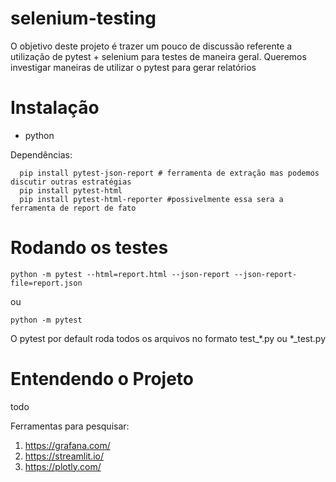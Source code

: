 # selenium-testing
O objetivo deste projeto é trazer um pouco de discussão referente a utilização de pytest + selenium para testes de maneira geral. Queremos investigar maneiras de utilizar o pytest para gerar relatórios 

# Instalação
+ python

Dependências:

      pip install pytest-json-report # ferramenta de extração mas podemos discutir outras estratégias
      pip install pytest-html
      pip install pytest-html-reporter #possivelmente essa sera a ferramenta de report de fato

# Rodando os testes

    python -m pytest --html=report.html --json-report --json-report-file=report.json
ou

    python -m pytest

O pytest por default roda todos os arquivos no formato test_*.py ou *_test.py


# Entendendo o Projeto
todo

Ferramentas para pesquisar:
1. https://grafana.com/
2. https://streamlit.io/
3. https://plotly.com/
